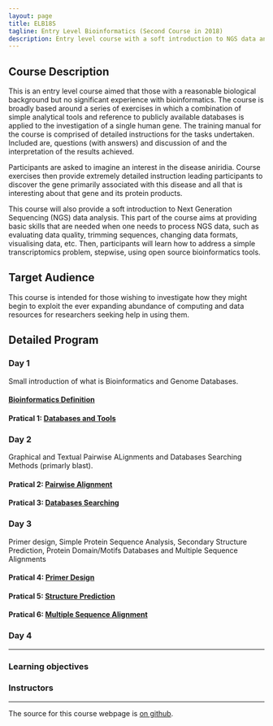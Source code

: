 ```yaml
---
layout: page
title: ELB18S
tagline: Entry Level Bioinformatics (Second Course in 2018)
description: Entry level course with a soft introduction to NGS data analysis 
---
```


## Course Description
This is an entry level course aimed that those with a reasonable biological background but no significant experience with bioinformatics. The course is broadly based around a series of exercises in which a combination of simple analytical tools and reference to publicly available databases is applied to the investigation of a single human gene. The training manual for the course is comprised of detailed instructions for the tasks undertaken. Included are, questions (with answers) and discussion of and the interpretation of the results achieved.

Participants are asked to imagine an interest in the disease aniridia. Course exercises then provide extremely detailed instruction leading participants to discover the gene primarily associated with this disease and all that is interesting about that gene and its protein products.

This course will also provide a soft introduction to Next Generation Sequencing (NGS) data analysis. This part of the course aims at providing basic skills that are needed when one needs to process NGS data, such as evaluating data quality, trimming sequences, changing data formats, visualising data, etc. Then, participants will learn how to address a simple transcriptomics problem, stepwise, using open source bioinformatics tools.

## Target Audience
This course is intended for those wishing to investigate how they might begin to exploit the ever expanding abundance of computing and data resources for researchers seeking help in using them. 

## Detailed Program

### Day 1
Small introduction of what is Bioinformatics and Genome Databases.
#### [Bioinformatics Definition](assets/000-Bioinformatics_Definition.pdf)
#### Pratical 1: [Databases and Tools](assets/01-Databases_Practical.pdf)

### Day 2
Graphical and Textual Pairwise ALignments and Databases Searching Methods (primarly blast).
#### Pratical 2: [Pairwise Alignment](assets/02-Pairwise_Alignment_Practical.pdf)
#### Pratical 3: [Databases Searching](assets/03-Database_Searching_Practical.pdf)

### Day 3
Primer design, Simple Protein Sequence Analysis, Secondary Structure Prediction, Protein Domain/Motifs Databases and Multiple Sequence Alignments
#### Pratical 4: [Primer Design](assets/04-Primer_Design_Practical.pdf)
#### Pratical 5: [Structure Prediction](assets/05-Structure_Prediction_Practical.pdf)
#### Pratical 6: [Multiple Sequence Alignment](assets/06-Multiple_Sequence_Alignment_Practical.pdf)

### Day 4
---

### Learning objectives


### Instructors
---

The source for this course webpage is [on github](https://github.com/GTPB/Web_course_template).
